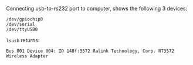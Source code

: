 Connecting usb-to-rs232 port to computer, shows the following 3 devices:
```
/dev/gpiochip0
/dev/serial
/dev/ttyUSB0
```

`lsusb` returns:

```
Bus 001 Device 004: ID 148f:3572 Ralink Technology, Corp. RT3572 Wireless Adapter
```
